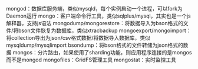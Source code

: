 mongod：数据库服务端，类似mysqld，每个实例启动一个进程，可以fork为Daemon运行
mongo：客户端命令行工具，类似sqlplus/mysql，其实也是一个js解释器，支持js语法
mongodump/mongorestore：将数据导入为bson格式的文件/将bson文件恢复为数据库，类似xtracbackup
mongoexport/mongoimport：将collection导出为json/csv格式数据/将数据导入数据库，类似mysqldump/mysqlimport
bsondump：将bson格式的文件转储为json格式的数据
mongos：分片路由，如果使用了sharding功能，则应用程序连接的是mongos而不是mongod
mongofiles：GridFS管理工具 mongostat：实时监控工具